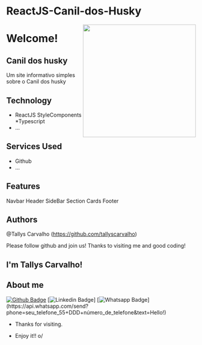 # ReactJS-Canil-dos-Husky

<img align="right" width="300" height="300" src="http://www.pngall.com/wp-content/uploads/5/Full-Grown-Husky.png">

# Welcome!
 
## Canil dos husky
 
Um site informativo simples sobre o Canil dos husky

 
## Technology 
 
* ReactJS
StyleComponents
*Typescript 
* ...
 
 
## Services Used
 
* Github
* ...



 

## Features
Navbar
Header
SideBar
Section
Cards
Footer

 
## Authors
 
@Tallys Carvalho (https://github.com/tallyscarvalho)
 
 
Please follow github and join us!
Thanks to visiting me and good coding!


## I'm Tallys Carvalho!


## About me 
[![Github Badge](https://img.shields.io/badge/-Github-000?style=flat-square&logo=Github&logoColor=white&link=link_do_seu_perfil_no_github)](https://github.com/TallysCarvalho)
[![Linkedin Badge](https://img.shields.io/badge/-LinkedIn-blue?style=flat-square&logo=Linkedin&logoColor=white&link=https://www.linkedin.com/in/tallys-carvalho-4aa324112/)]
[![Whatsapp Badge](https://img.shields.io/badge/-Whatsapp-4CA143?style=flat-square&labelColor=4CA143&logo=whatsapp&logoColor=white&link=https://api.whatsapp.com/send?phone=seu_telefone_55+035+988115560&text=Hello!)](https://api.whatsapp.com/send?phone=seu_telefone_55+DDD+número_de_telefone&text=Hello!)


- Thanks for visiting. 

- Enjoy it!! o/
